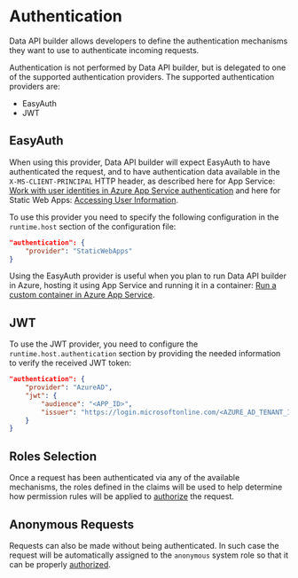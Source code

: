 # Authentication

Data API builder allows developers to define the authentication mechanisms they want to use to authenticate incoming requests.

Authentication is not performed by Data API builder, but is delegated to one of the supported authentication providers. The supported authentication providers are:

- EasyAuth
- JWT

## EasyAuth

When using this provider, Data API builder will expect EasyAuth to have authenticated the request, and to have authentication data available in the `X-MS-CLIENT-PRINCIPAL` HTTP header, as described here for App Service: [Work with user identities in Azure App Service authentication](https://learn.microsoft.com/azure/app-service/configure-authentication-user-identities) and here for Static Web Apps: [Accessing User Information](https://learn.microsoft.com/azure/static-web-apps/user-information?tabs=csharp).

To use this provider you need to specify the following configuration in the `runtime.host` section of the configuration file:

```json
"authentication": {
    "provider": "StaticWebApps"
}
```

Using the EasyAuth provider is useful when you plan to run Data API builder in Azure, hosting it using App Service and running it in a container: [Run a custom container in Azure App Service](https://learn.microsoft.com/azure/app-service/quickstart-custom-container?tabs=dotnet&pivots=container-linux-vscode).

## JWT

To use the JWT provider, you need to configure the `runtime.host.authentication` section by providing the needed information to verify the received JWT token:

```json
"authentication": {
    "provider": "AzureAD",
    "jwt": {
        "audience": "<APP_ID>",
        "issuer": "https://login.microsoftonline.com/<AZURE_AD_TENANT_ID>/v2.0"
    }
}
```

## Roles Selection

Once a request has been authenticated via any of the available mechanisms, the roles defined in the claims will be used to help determine how permission rules will be applied to [authorize](./authorization.md) the request.

## Anonymous Requests

Requests can also be made without being authenticated. In such case the request will be automatically assigned to the `anonymous` system role so that it can be properly [authorized](./authorization.md).
